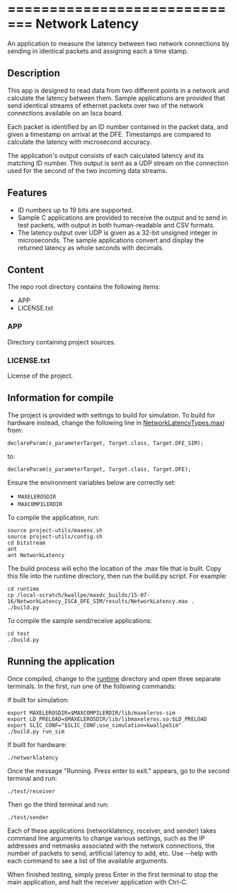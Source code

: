 =============================
Network Latency
=============================

An application to measure the latency between two network connections by sending
in identical packets and assigning each a time stamp.

Description
------------

This app is designed to read data from two different points in a network and
calculate the latency between them. Sample applications are provided that send
identical streams of ethernet packets over two of the network connections
available on an Isca board.

Each packet is identified by an ID number contained in the packet data, and
given a timestamp on arrival at the DFE. Timestamps are compared to calculate
the latency with microsecond accuracy.

The application's output consists of each calculated latency and its matching
ID number. This output is sent as a UDP stream on the connection used for the
second of the two incoming data streams.

Features
--------

*   ID numbers up to 19 bits are supported.
*   Sample C applications are provided to receive the output and to send
    in test packets, with output in both human-readable and CSV formats.
*   The latency output over UDP is given as a 32-bit unsigned integer in
    microseconds. The sample applications convert and display the returned
    latency as whole seconds with decimals.

Content
-------

The repo root directory contains the following items:

* APP
* LICENSE.txt

### APP

Directory containing project sources.

### LICENSE.txt

License of the project.


Information for compile
-----------------------

The project is provided with settings to build for simulation. To build for
hardware instead, change the following line in [NetworkLatencyTypes.maxj](bitstream/src/com/maxeler/examples/networklatency/NetworkLatencyTypes.maxj) from:

	declareParam(s_parameterTarget, Target.class, Target.DFE_SIM);

to:

	declareParam(s_parameterTarget, Target.class, Target.DFE);


Ensure the environment variables below are correctly set:

*   `MAXELEROSDIR`
*   `MAXCOMPILERDIR`

To compile the application, run:

	source project-utils/maxenv.sh
	source project-utils/config.sh
	cd bitstream
	ant
	ant NetworkLatency

The build process will echo the location of the .max file that is built. Copy
this file into the runtime directory, then run the build.py script. For example:

	cd runtime
	cp /local-scratch/kwallpe/maxdc_builds/15-07-16/NetworkLatency_ISCA_DFE_SIM/results/NetworkLatency.max .
	./build.py

To compile the sample send/receive applications:

	cd test
	./build.py

Running the application
-----------------------

Once compiled, change to the [runtime](runtime/) directory and open three separate
terminals. In the first, run one of the following commands:

If built for simulation:

	export MAXELEROSDIR=$MAXCOMPILERDIR/lib/maxeleros-sim
	export LD_PRELOAD=$MAXELEROSDIR/lib/libmaxeleros.so:$LD_PRELOAD
	export SLIC_CONF="$SLIC_CONF;use_simulation=kwallpeSim"
	./build.py run_sim

If built for hardware:

	./networklatency

Once the message "Running. Press enter to exit." appears, go to the second
terminal and run:

	./test/receiver

Then go the third terminal and run:

	./test/sender

Each of these applications (networklatency, receiver, and sender) takes command
line arguments to change various settings, such as the IP addresses and netmasks
associated with the network connections, the number of packets to send,
artificial latency to add, etc. Use --help with each command to see a list of the
available arguments.

When finished testing, simply press Enter in the first terminal to stop the main
application, and halt the receiver application with Ctrl-C.
